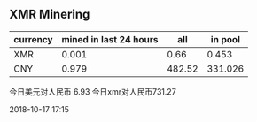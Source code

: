 ## XMR Minering

|currency|mined in last 24 hours|all|in pool|
|---|---|---|---|
|XMR|0.001|0.66|0.453|
|CNY|0.979|482.52|331.026|

今日美元对人民币 6.93	今日xmr对人民币731.27


2018-10-17 17:15
